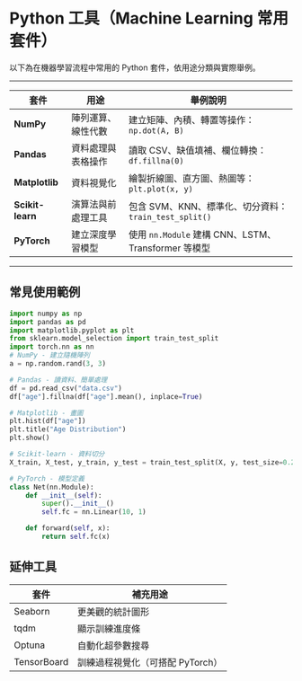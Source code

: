 # Python 工具（Machine Learning 常用套件）

以下為在機器學習流程中常用的 Python 套件，依用途分類與實際舉例。

---

| 套件         | 用途                        | 舉例說明                                               |
|--------------|-----------------------------|--------------------------------------------------------|
| **NumPy**     | 陣列運算、線性代數          | 建立矩陣、內積、轉置等操作：`np.dot(A, B)`             |
| **Pandas**    | 資料處理與表格操作          | 讀取 CSV、缺值填補、欄位轉換：`df.fillna(0)`          |
| **Matplotlib**| 資料視覺化                  | 繪製折線圖、直方圖、熱圖等：`plt.plot(x, y)`          |
| **Scikit-learn** | 演算法與前處理工具       | 包含 SVM、KNN、標準化、切分資料：`train_test_split()` |
| **PyTorch**   | 建立深度學習模型            | 使用 `nn.Module` 建構 CNN、LSTM、Transformer 等模型   |

---

## 常見使用範例

```python
import numpy as np
import pandas as pd
import matplotlib.pyplot as plt
from sklearn.model_selection import train_test_split
import torch.nn as nn
# NumPy - 建立隨機陣列
a = np.random.rand(3, 3)

# Pandas - 讀資料、簡單處理
df = pd.read_csv("data.csv")
df["age"].fillna(df["age"].mean(), inplace=True)

# Matplotlib - 畫圖
plt.hist(df["age"])
plt.title("Age Distribution")
plt.show()

# Scikit-learn - 資料切分
X_train, X_test, y_train, y_test = train_test_split(X, y, test_size=0.2)

# PyTorch - 模型定義
class Net(nn.Module):
    def __init__(self):
        super().__init__()
        self.fc = nn.Linear(10, 1)

    def forward(self, x):
        return self.fc(x)
```

## 延伸工具

| 套件          | 補充用途                 |
| ----------- | -------------------- |
| Seaborn     | 更美觀的統計圖形             |
| tqdm        | 顯示訓練進度條              |
| Optuna      | 自動化超參數搜尋             |
| TensorBoard | 訓練過程視覺化（可搭配 PyTorch） |